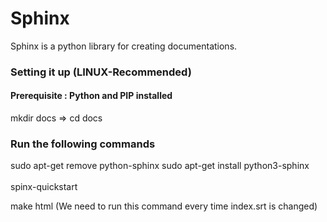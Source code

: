 # Sphinx
Sphinx is a python library for creating documentations.<BR>
### Setting it up (LINUX-Recommended)
#### Prerequisite : Python and PIP installed<BR>
mkdir docs => cd docs
### Run the following commands
sudo apt-get remove python-sphinx
sudo apt-get install python3-sphinx<BR><BR>
spinx-quickstart<BR>
<!-- HTML build in build/html/index.html-->
make html (We need to run this command every time index.srt is changed)


